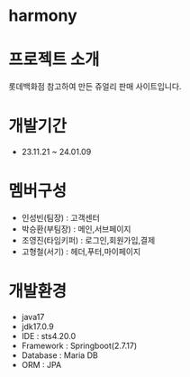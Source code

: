 # harmony




# 프로젝트 소개


롯데백화점 참고하여 만든 쥬얼리 판매 사이트입니다.

# 개발기간


  - 23.11.21 ~ 24.01.09

# 멤버구성

  - 인성빈(팀장) : 고객센터
  - 박승환(부팀장) : 메인,서브페이지
  - 조영진(타임키퍼) : 로그인,회원가입,결제
  - 고형철(서기) : 헤더,푸터,마이페이지

# 개발환경

  - java17
  - jdk17.0.9
  - IDE : sts4.20.0
  - Framework : Springboot(2.7.17)
  - Database : Maria DB
  - ORM : JPA
